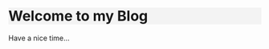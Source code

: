 <!DOCTYPE html>
<html>
  <head>
    <meta charset="UTF-8"/>
    <style>
      h1{
        background-color: #f3f3f3;
      }
    </style>
  </head>
  <body>
    <div>
      <h1>Welcome to my Blog</h1>
      <p>Have a nice time...</p>
    </div>
  </body>
</html>


